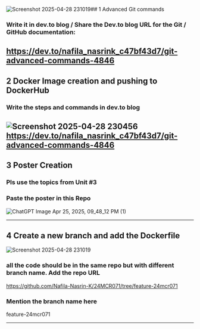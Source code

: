 ![Screenshot 2025-04-28 231019](https://github.com/user-attachments/assets/890ff268-cbc7-4b84-a695-45f99f84f28f)## 1 Advanced Git commands 
###  Write it in dev.to blog / Share the Dev.to blog URL for the Git / GitHub documentation:
https://dev.to/nafila_nasrink_c47bf43d7/git-advanced-commands-4846
-----
## 2 Docker Image creation and pushing to DockerHub
###  Write the steps and commands in dev.to blog
![Screenshot 2025-04-28 230456](https://github.com/user-attachments/assets/d1b6af7c-07c8-42ea-a7bc-917e4df3123e)
https://dev.to/nafila_nasrink_c47bf43d7/git-advanced-commands-4846
-----
## 3 Poster Creation
###  Pls use the topics from Unit #3
###  Paste the poster in this Repo
![ChatGPT Image Apr 25, 2025, 09_48_12 PM (1)](https://github.com/user-attachments/assets/2f6fe397-3fdb-4193-bf98-c85ad539c772)

-----
## 4 Create a new branch and add the Dockerfile
![Screenshot 2025-04-28 231019](https://github.com/user-attachments/assets/575779e9-8f67-490e-b54c-0b527f07deb3)


###  all the code should be in the same repo but with different branch name. Add the repo URL
https://github.com/Nafila-Nasrin-K/24MCR071/tree/feature-24mcr071

###  Mention the branch name here
feature-24mcr071

-----
